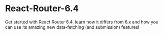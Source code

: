 # React-Router-6.4
Get started with React Router 6.4, learn how it differs from 6.x and how you can use its amazing new data-fetching (and submission) features!
